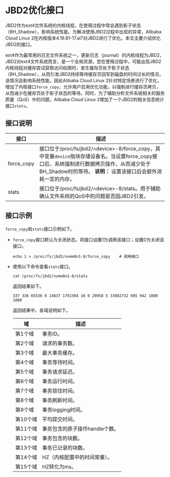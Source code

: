 # JBD2优化接口

JBD2作为ext4文件系统的内核线程，在使用过程中常会遇到影子状态（BH\_Shadow），影响系统性能。为解决使用JBD2过程中出现的异常，Alibaba Cloud Linux 2在内核版本4.19.81-17.al7对JBD2进行了优化。本文主要介绍优化JBD2的接口。

ext4作为最常用的日志文件系统之一，更新日志（journal）的内核线程为JBD2，JBD2对ext4文件系统而言，是一个全局资源。您在使用过程中，可能出现JBD2内核线程对缓存尝试获取访问权限时，发生缓存页处于影子状态（BH\_Shadow），从而引发JBD2持续等待缓存页回写到磁盘的时间过长的情况，该情况会影响系统性能。因此Alibaba Cloud Linux 2针对特定场景进行了优化，增加了内核接口`force_copy`，允许用户启用优化功能，以强制进行缓存页拷贝，从而减少在缓存页处于影子状态的等待。同时，为了辅助分析文件系统相关的服务质量（QoS）中的问题，Alibaba Cloud Linux 2增加了一个JBD2的相关信息统计接口`stats`。

## 接口说明

|接口|描述|
|--|--|
|force\_copy|接口位于/proc/fs/jbd2/<device\>-8/force\_copy，其中变量`device`指块存储设备名。当设置force\_copy接口后，系统强制进行数据拷贝操作，从而减少处于BH\_Shadow时的等待。 **说明：** 设置该接口后会额外消耗一定的内存。 |
|stats|接口位于/proc/fs/jbd2/<device\>-8/stats。用于辅助确认文件系统的QoS中的问题是否因JBD2引发。|

## 接口示例

`force_copy`和`stats`接口示例如下。

-   `force_copy`接口默认为关闭状态。将接口设置1为调用该接口；设置0为关闭该接口。

    ```
    echo 1 > /proc/fs/jbd2/nvme0n1-8/force_copy    # 调用接口
    ```

-   使用以下命令查看`stats`接口。

    ```
    cat /proc/fs/jbd2/nvme0n1-8/stats
    ```

    返回结果如下。

    ```
    337 336 65536 0 14837 1701504 16 0 20058 5 33082732 605 942 1000 1000
    ```

    返回结果中，各域说明如下。

    |域|描述|
    |--|--|
    |第1个域|事务ID。|
    |第2个域|请求的事务数。|
    |第3个域|最大事务缓存。|
    |第4个域|事务等待时间。|
    |第5个域|事务请求延迟。|
    |第6个域|事务运行时间。|
    |第7个域|事务锁住时间。|
    |第8个域|事务刷新时间。|
    |第9个域|事务logging时间。|
    |第10个域|平均提交时间。|
    |第11个域|事务包含的原子操作handle个数。|
    |第12个域|事务包含的块数。|
    |第13个域|事务已记录的块数。|
    |第14个域|HZ（内核配置中的时间常量）。|
    |第15个域|HZ转化为ms。|


